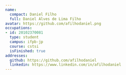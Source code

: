 ```yaml
---
name:
  compact: Daniel Filho
  full: Daniel Alves de Lima Filho
avatar: https://github.com/afilhodaniel.png
occupations:
- id: 20102370081
  type: student
  campus: ifpb-jp
  course: cstsi
  isFinished: true
addresses:
  github: https://github.com/afilhodaniel
  linkedin: https://www.linkedin.com/in/afilhodaniel
---
```

